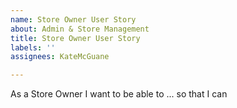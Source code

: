 ```yaml
---
name: Store Owner User Story
about: Admin & Store Management
title: Store Owner User Story
labels: ''
assignees: KateMcGuane

---
```


As a Store Owner I want to be able to ... so that I can
